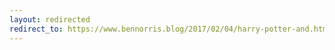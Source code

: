 ```yaml
---
layout: redirected
redirect_to: https://www.bennorris.blog/2017/02/04/harry-potter-and.html
---
```

